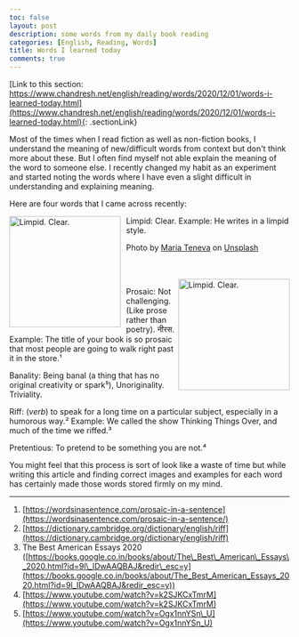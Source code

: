 ```yaml
---
toc: false
layout: post
description: some words from my daily book reading
categories: [English, Reading, Words]
title: Words I learned today
comments: true
---
```

[Link to this section: https://www.chandresh.net/english/reading/words/2020/12/01/words-i-learned-today.html](https://www.chandresh.net/english/reading/words/2020/12/01/words-i-learned-today.html){: .sectionLink}


Most of the times when I read fiction as well as non-fiction books, I understand the meaning of new/difficult words from context but don't think more about these. But I often find myself not able explain the meaning of the word to someone else. I recently changed my habit as an experiment and started noting the words where I have even a slight difficult in understanding and explaining meaning.

Here are four words that I came across recently:



<img alt="Limpid. Clear." src="https://images.unsplash.com/photo-1597619675900-43c13d6314be?ixlib=rb-1.2.1&ixid=MXwxMjA3fDB8MHxwaG90by1wYWdlfHx8fGVufDB8fHw%3D&auto=format&fit=crop&w=967&q=80" width="200" style="float: left; margin-right: 10px;">
Limpid: Clear. Example: He writes in a limpid style.

Photo by [Maria Teneva](https://unsplash.com/@miteneva?utm_source=medium&utm_medium=referral) on [Unsplash](https://unsplash.com?utm_source=medium&utm_medium=referral)


<br/>
<br/>
<img alt="Limpid. Clear." src="https://memegenerator.net/img/instances/68321734/so-prosaic-and-dull.jpg" width="200" style="float: right;">


Prosaic: Not challenging. (Like prose rather than poetry). नीरस. 
Example: The title of your book is so prosaic that most people are going to walk right past it in the store.¹

Banality: Being banal (a thing that has no original creativity or spark⁵), Unoriginality. Triviality.

Riff: (_verb_) to speak for a long time on a particular subject, especially in a humorous way.² Example: We called the show Thinking Things Over, and much of the time we riffed.³

Pretentious: To pretend to be something you are not.⁴

You might feel that this process is sort of look like a waste of time but while writing this article and finding correct images and examples for each word has certainly made those words stored firmly on my mind.

----

1.  [https://wordsinasentence.com/prosaic-in-a-sentence](https://wordsinasentence.com/prosaic-in-a-sentence/)
2.  [https://dictionary.cambridge.org/dictionary/english/riff](https://dictionary.cambridge.org/dictionary/english/riff)
3.  The Best American Essays 2020 ([https://books.google.co.in/books/about/The\_Best\_American\_Essays\_2020.html?id=9l\_IDwAAQBAJ&redir\_esc=y](https://books.google.co.in/books/about/The_Best_American_Essays_2020.html?id=9l_IDwAAQBAJ&redir_esc=y))
4.  [https://www.youtube.com/watch?v=k2SJKCxTmrM](https://www.youtube.com/watch?v=k2SJKCxTmrM)
5.  [https://www.youtube.com/watch?v=Ogx1nnYSn\_U](https://www.youtube.com/watch?v=Ogx1nnYSn_U)